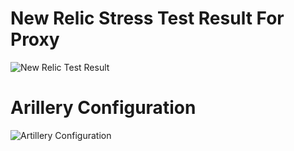 # New Relic Stress Test Result For Proxy
![New Relic Test Result](https://imgur.com/1PNnupG.png)

# Arillery Configuration
![Artillery Configuration](https://imgur.com/URpkgD6.png)